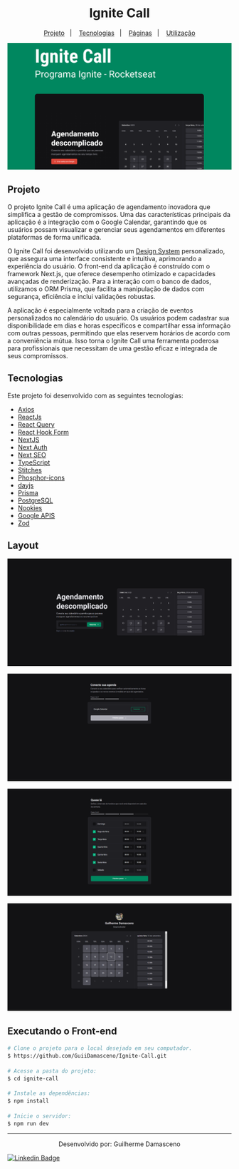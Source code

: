 <h1 style="text-align: center;">
  Ignite Call
</h1>

<p align="center">
  <a href="#project">Projeto</a>&nbsp;&nbsp;&nbsp;|&nbsp;&nbsp;&nbsp;
  <a href="#technologies">Tecnologias</a>&nbsp;&nbsp;&nbsp;|&nbsp;&nbsp;&nbsp;
  <a href="#pages">Páginas</a>&nbsp;&nbsp;&nbsp;|&nbsp;&nbsp;&nbsp;
  <a href="#usage">Utilização</a>
</p>

![Schedule](./.github/ignite.png)

<h2 id='project'>Projeto</h2>

O projeto Ignite Call é uma aplicação de agendamento inovadora que simplifica a gestão de compromissos. Uma das características principais da aplicação é a integração com o Google Calendar, garantindo que os usuários possam visualizar e gerenciar seus agendamentos em diferentes plataformas de forma unificada.

O Ignite Call foi desenvolvido utilizando um [Design System](https://github.com/GuiiDamasceno/design-system-ignite) personalizado, que assegura uma interface consistente e intuitiva, aprimorando a experiência do usuário. O front-end da aplicação é construído com o framework Next.js, que oferece desempenho otimizado e capacidades avançadas de renderização. Para a interação com o banco de dados, utilizamos o ORM Prisma, que facilita a manipulação de dados com segurança, eficiência e inclui validações robustas.

A aplicação é especialmente voltada para a criação de eventos personalizados no calendário do usuário. Os usuários podem cadastrar sua disponibilidade em dias e horas específicos e compartilhar essa informação com outras pessoas, permitindo que elas reservem horários de acordo com a conveniência mútua. Isso torna o Ignite Call uma ferramenta poderosa para profissionais que necessitam de uma gestão eficaz e integrada de seus compromissos.

<h2 id="technologies">Tecnologias</h2>

Este projeto foi desenvolvido com as seguintes tecnologias:

- [Axios](https://www.npmjs.com/package/axios)
- [ReactJs](https://reactjs.org)
- [React Query](https://tanstack.com/query/latest/docs/framework/react/overview)
- [React Hook Form](https://react-hook-form.com/)
- [NextJS](https://nextjs.org/)
- [Next Auth](https://next-auth.js.org/)
- [Next SEO](https://github.com/garmeeh/next-seo)
- [TypeScript](https://www.typescriptlang.org/)
- [Stitches](https://stitches.dev/)
- [Phosphor-icons](https://phosphoricons.com/)
- [dayjs](https://day.js.org/)
- [Prisma](https://www.prisma.io/?via=start&gad_source=1)
- [PostgreSQL](https://www.postgresql.org/)
- [Nookies](https://www.npmjs.com/package/nookies)
- [Google APIS](https://developers.google.com/apis-explorer?hl=pt-br)
- [Zod](https://zod.dev/)

<h2 id='pages'> Layout</h2>

![Home](./.github/home.png)

![Conect](./.github/conectar.png)

![Schedule](./.github/schedule.png)

![Calendar](./.github/calendar.png)

<h2 id="usage">Executando o Front-end</h2>

```bash
# Clone o projeto para o local desejado em seu computador.
$ https://github.com/GuiiDamasceno/Ignite-Call.git

# Acesse a pasta do projeto:
$ cd ignite-call

# Instale as dependências:
$ npm install

# Inicie o servidor:
$ npm run dev

```

---

  <p align="center">
    Desenvolvido por: Guilherme Damasceno
  </p>

  [![Linkedin Badge](https://img.shields.io/badge/-Guilherme%20Damasceno-00875f?style=flat-square&logo=Linkedin&logoColor=white&link=https://www.linkedin.com/in/guilherme-damasceno-1b703a286/)](https://www.linkedin.com/in/guilherme-damasceno-1b703a286/)
